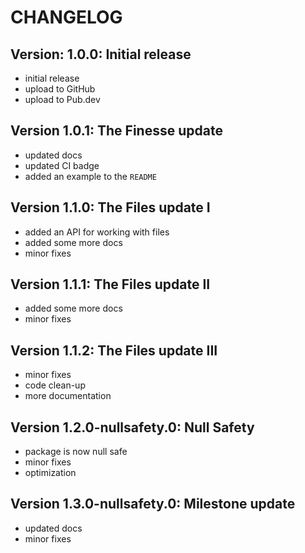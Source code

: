 # CHANGELOG

## Version: 1.0.0: Initial release

- initial release
- upload to GitHub
- upload to Pub.dev

## Version 1.0.1: The Finesse update

- updated docs
- updated CI badge
- added an example to the `README`

## Version 1.1.0: The Files update I

- added an API for working with files
- added some more docs
- minor fixes

## Version 1.1.1: The Files update II

- added some more docs
- minor fixes

## Version 1.1.2: The Files update III

- minor fixes
- code clean-up
- more documentation

## Version 1.2.0-nullsafety.0: Null Safety

- package is now null safe
- minor fixes
- optimization

## Version 1.3.0-nullsafety.0: Milestone update

- updated docs
- minor fixes
